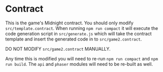 # Contract

This is the game's Midnight contract. You should only modify `src/template.contract`. When running `npm run compact` it will execute the code generation script in `src/generate.js` which will take the contract template and insert the generated code in to `src/game2.contract`.

DO NOT MODIFY `src/game2.contract` MANUALLY.

Any time this is modified you will need to re-run `npm run compact` and `npm run build`. The `api` and `phaser` modules will need to be re-built as well.